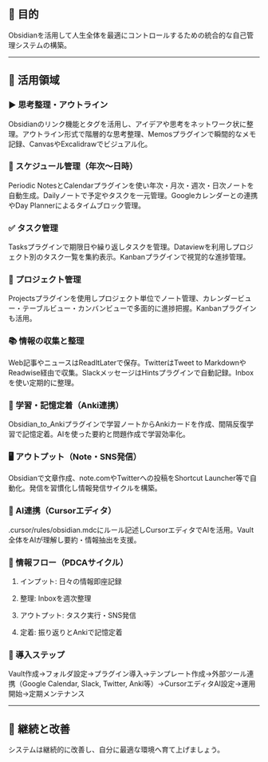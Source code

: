 ## 🎯 目的

Obsidianを活用して人生全体を最適にコントロールするための統合的な自己管理システムの構築。

---

## 📌 活用領域

### ▶️ 思考整理・アウトライン

Obsidianのリンク機能とタグを活用し、アイデアや思考をネットワーク状に整理。アウトライン形式で階層的な思考整理、Memosプラグインで瞬間的なメモ記録、CanvasやExcalidrawでビジュアル化。

### 📅 スケジュール管理（年次〜日時）

Periodic NotesとCalendarプラグインを使い年次・月次・週次・日次ノートを自動生成。Dailyノートで予定やタスクを一元管理。Googleカレンダーとの連携やDay Plannerによるタイムブロック管理。

### ✅ タスク管理

Tasksプラグインで期限日や繰り返しタスクを管理。Dataviewを利用しプロジェクト別のタスク一覧を集約表示。Kanbanプラグインで視覚的な進捗管理。

### 🚀 プロジェクト管理

Projectsプラグインを使用しプロジェクト単位でノート管理、カレンダービュー・テーブルビュー・カンバンビューで多面的に進捗把握。Kanbanプラグインも活用。

### 📚 情報の収集と整理

Web記事やニュースはReadItLaterで保存。TwitterはTweet to MarkdownやReadwise経由で収集。SlackメッセージはHintsプラグインで自動記録。Inboxを使い定期的に整理。

### 🧠 学習・記憶定着（Anki連携）

Obsidian_to_Ankiプラグインで学習ノートからAnkiカードを作成、間隔反復学習で記憶定着。AIを使った要約と問題作成で学習効率化。

### 🖥️ アウトプット（Note・SNS発信）

Obsidianで文章作成、note.comやTwitterへの投稿をShortcut Launcher等で自動化。発信を習慣化し情報発信サイクルを構築。

### 🤖 AI連携（Cursorエディタ）

.cursor/rules/obsidian.mdcにルール記述しCursorエディタでAIを活用。Vault全体をAIが理解し要約・情報抽出を支援。

### 🔄 情報フロー（PDCAサイクル）

1. インプット: 日々の情報即座記録
    
2. 整理: Inboxを週次整理
    
3. アウトプット: タスク実行・SNS発信
    
4. 定着: 振り返りとAnkiで記憶定着
    

### 🚧 導入ステップ

Vault作成→フォルダ設定→プラグイン導入→テンプレート作成→外部ツール連携（Google Calendar, Slack, Twitter, Anki等）→CursorエディタAI設定→運用開始→定期メンテナンス

---

## 🌱 継続と改善

システムは継続的に改善し、自分に最適な環境へ育て上げましょう。